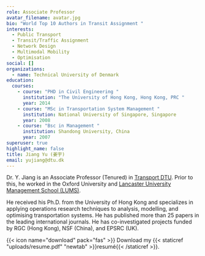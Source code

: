 ```yaml
---
role: Associate Professor
avatar_filename: avatar.jpg
bio: "World Top 10 Authors in Transit Assignment "
interests:
  - Public Transport
  - Transit/Traffic Assignment
  - Network Design 
  - Multimodal Mobility 
  - Optimisation 
social: []
organizations:
  - name: Technical University of Denmark
education:
  courses:
    - course: "PHD in Civil Engineering "
      institution: "The University of Hong Kong, Hong Kong, PRC "
      year: 2014
    - course: "MSc in Transportation System Management "
      institution: National University of Singapore, Singapore
      year: 2008
    - course: "Bsc in Management "
      institution: Shandong University, China
      year: 2007
superuser: true
highlight_name: false
title: Jiang Yu (姜宇)
email: yujiang@dtu.dk
---
```

Dr. Y. Jiang is an Associate Professor (Tenured) in [Transport DTU](http://www.transport.dtu.dk/english). Prior to this, he worked in the Oxford University and [Lancaster University Management School (LUMS)](https://www.investopedia.com/terms/l/lancaster-university-management-school.asp). 

He received his Ph.D. from the University of Hong Kong and specializes in applying operations research techniques to analysis, modelling, and optimising transportation systems. He has published more than 25 papers in the leading international journals. He has co-investigated projects funded by RGC (Hong Kong), NSF (China), and EPSRC (UK).

{{< icon name="download" pack="fas" >}} Download my {{< staticref "uploads/resume.pdf" "newtab" >}}resumé{{< /staticref >}}.